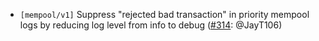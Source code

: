 - `[mempool/v1]` Suppress "rejected bad transaction" in priority mempool logs by
  reducing log level from info to debug
  ([\#314](https://github.com/KYVENetwork/tendermint/pull/314): @JayT106)
